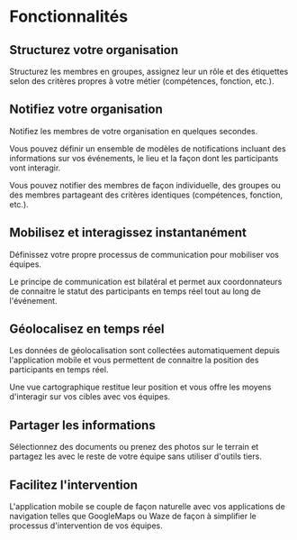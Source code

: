 # Fonctionnalités

## <i class="las la-users"></i> Structurez votre organisation

Structurez les membres en groupes, assignez leur un rôle et des étiquettes selon des critères propres à votre métier (compétences, fonction, etc.).

## <i class="las la-bullhorn"></i> Notifiez votre organisation

Notifiez les membres de votre organisation en quelques secondes.

Vous pouvez définir un ensemble de modèles de notifications incluant des informations sur vos événements, le lieu et la façon dont les participants vont interagir.

Vous pouvez notifier des membres de façon individuelle, des groupes ou des membres partageant des critères identiques (compétences, fonction, etc.).

## <i class="las la-comments"></i> Mobilisez et interagissez instantanément

Définissez votre propre processus de communication pour mobiliser vos équipes.

Le principe de communication est bilatéral et permet aux coordonnateurs de connaitre le statut des participants en temps réel tout au long de l'événement.

## <i class="las la-map-marked-alt"></i> Géolocalisez en temps réel

Les données de géolocalisation sont collectées automatiquement depuis l'application mobile et vous permettent de connaitre la position des participants en temps réel.

Une vue cartographique restitue leur position et vous offre les moyens d'interagir sur vos cibles avec vos équipes.

## <i class="las la-photo-video"></i> Partager les informations

Sélectionnez des documents ou prenez des photos sur le terrain et partagez les avec le reste de votre équipe sans utiliser d'outils tiers.

## <i class="las la-location-arrow"></i> Facilitez l'intervention

L'application mobile se couple de façon naturelle avec vos applications de navigation telles que GoogleMaps ou Waze de façon à simplifier le processus d'intervention  de vos équipes.

